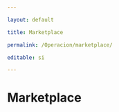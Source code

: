 ---
layout: default
title: Marketplace
permalink: /Operacion/marketplace/
editable: si
---

# Marketplace

